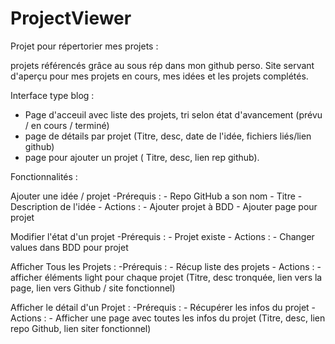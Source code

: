 # ProjectViewer
Projet pour répertorier mes projets : 

projets référencés grâce au sous rép dans mon github perso.
Site servant d'aperçu pour mes projets en cours, mes idées et les projets complétés.


Interface type blog : 

- Page d'acceuil avec liste des projets, tri selon état d'avancement (prévu / en cours / terminé)
- page de détails par projet (Titre, desc, date de l'idée, fichiers liés/lien github)
- page pour ajouter un projet ( Titre, desc, lien rep github).


Fonctionnalités : 

Ajouter une idée / projet
	-Prérequis :
		- Repo GitHub a son nom
		- Titre
		- Description de l'idée
	- Actions :
		- Ajouter projet à BDD
		- Ajouter page pour projet

Modifier l'état d'un projet
	-Prérequis :
		- Projet existe
	- Actions :
		- Changer values dans BDD pour projet

Afficher Tous les Projets : 
	-Prérequis :
		- Récup liste des projets
	- Actions :
		- afficher éléments light pour chaque projet (Titre, desc tronquée, lien vers la page, lien vers Github / site fonctionnel)

Afficher le détail d'un Projet : 
	-Prérequis : 
		- Récupérer les infos du projet
	- Actions : 
		- Afficher une page avec toutes les infos du projet (Titre, desc, lien repo Github, lien siter fonctionnel)
